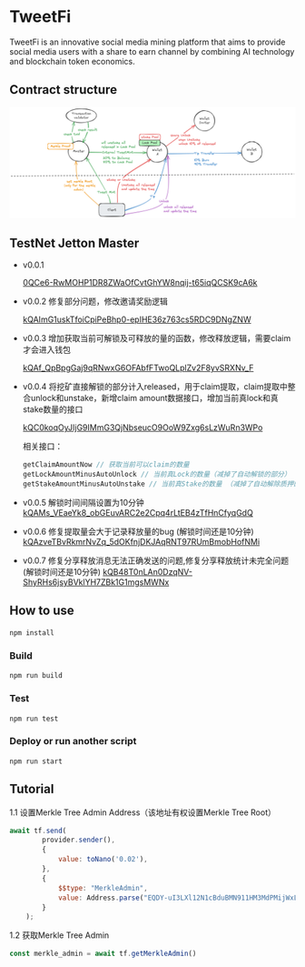 # TweetFi

TweetFi is an innovative social media mining platform that aims to provide social media users with a share to earn channel by combining AI technology and blockchain token economics.


## Contract structure
![](tweetfi.png)

## TestNet Jetton Master
- v0.0.1 

    [0QCe6-RwMOHP1DR8ZWaOfCvtGhYW8nqij-t65iqQCSK9cA6k](https://testnet.tonviewer.com/kQCe6-RwMOHP1DR8ZWaOfCvtGhYW8nqij-t65iqQCSK9cFNh)

- v0.0.2 修复部分问题，修改邀请奖励逻辑


    [kQAImG1uskTfoiCpiPeBhp0-epIHE36z763cs5RDC9DNgZNW](https://testnet.tonviewer.com/kQAImG1uskTfoiCpiPeBhp0-epIHE36z763cs5RDC9DNgZNW)

- v0.0.3 增加获取当前可解锁及可释放的量的函数，修改释放逻辑，需要claim才会进入钱包

    [kQAf_QpBpgGaj9qRNwxG6OFAbfFTwoQLplZv2F8yvSRXNv_F](https://testnet.tonviewer.com/kQAf_QpBpgGaj9qRNwxG6OFAbfFTwoQLplZv2F8yvSRXNv_F)

- v0.0.4 将挖矿直接解锁的部分计入released，用于claim提取，claim提取中整合unlock和unstake，新增claim amount数据接口，增加当前真lock和真stake数量的接口

    [kQC0koqOyJIjG9IMmG3QjNbseucO9OoW9Zxg6sLzWuRn3WPo](https://testnet.tonviewer.com/kQC0koqOyJIjG9IMmG3QjNbseucO9OoW9Zxg6sLzWuRn3WPoF)


    相关接口：
    ```javascript
    getClaimAmountNow // 获取当前可以claim的数量
    getLockAmountMinusAutoUnlock // 当前真Lock的数量（减掉了自动解锁的部分）
    getStakeAmountMinusAutoUnstake // 当前真Stake的数量 （减掉了自动解除质押的部分）
    ```

- v0.0.5 解锁时间间隔设置为10分钟
    [kQAMs_VEaeYk8_obGEuvARC2e2Cpq4rLtEB4zTfHnCfyqGdQ](https://testnet.tonviewer.com/kQAMs_VEaeYk8_obGEuvARC2e2Cpq4rLtEB4zTfHnCfyqGdQ)

- v0.0.6 修复提取量会大于记录释放量的bug (解锁时间还是10分钟)
    [kQAzveTBvRkmrNvZq_5dOKfnjDKJAqRNT97RUmBmobHofNMi](https://testnet.tonviewer.com/kQAzveTBvRkmrNvZq_5dOKfnjDKJAqRNT97RUmBmobHofNMi)

- v0.0.7 修复分享释放消息无法正确发送的问题,修复分享释放统计未完全问题 (解锁时间还是10分钟)
    [kQB48T0nLAn0DzqNV-ShyRHs6jsyBVklYH7ZBk1G1mgsMWNx](https://testnet.tonviewer.com/0QB48T0nLAn0DzqNV-ShyRHs6jsyBVklYH7ZBk1G1mgsMT60)

## How to use
```shell
npm install
```
### Build

```shell
npm run build
```

### Test

```shell
npm run test
```

### Deploy or run another script

```shell
npm run start
```

## Tutorial

1.1 设置Merkle Tree Admin Address（该地址有权设置Merkle Tree Root）
```js
await tf.send(
        provider.sender(),
        {
            value: toNano('0.02'),
        },
        {
            $$type: "MerkleAdmin",
            value: Address.parse("EQDY-uI3LXl12N1cBduBMN911HM3MdPMijWxLnZPOpbMX6Fi")
        }
    );
```
1.2 获取Merkle Tree Admin
```js
const merkle_admin = await tf.getMerkleAdmin()
```
